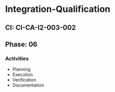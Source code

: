 # Integration-Qualification

## CI: CI-CA-I2-003-002
## Phase: 06

### Activities
- Planning
- Execution
- Verification
- Documentation
